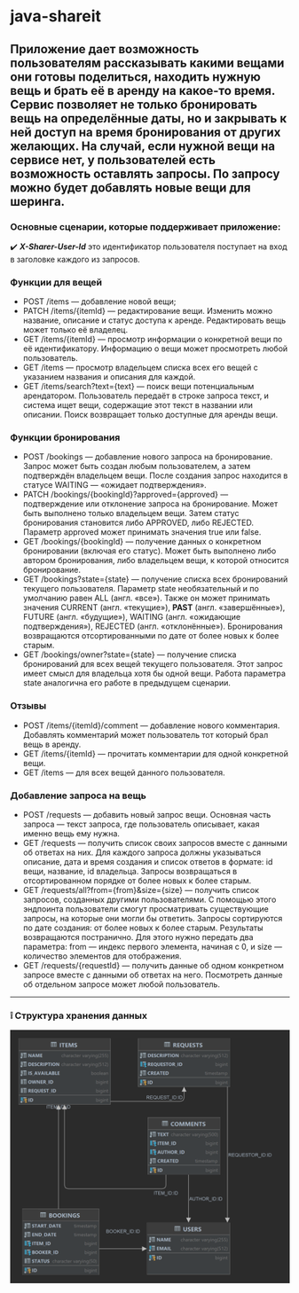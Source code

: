 # java-shareit
Приложение дает возможность пользователям рассказывать какими вещами они готовы поделиться, находить нужную вещь и брать её в аренду на какое-то время.
Сервис позволяет не только бронировать вещь на определённые даты, но и закрывать к ней доступ на время бронирования от других желающих. На случай, если нужной вещи на сервисе нет, у пользователей есть возможность оставлять запросы. По запросу можно будет добавлять новые вещи для шеринга. 
---

### Основные сценарии, которые поддерживает приложение:

:heavy_check_mark: ***X-Sharer-User-Id*** это идентификатор пользователя поступает на вход в заголовке каждого из запросов.
### Функции для вещей
* POST /items — добавление новой вещи;
* PATCH /items/{itemId} — редактирование вещи. Изменить можно название, описание и статус доступа к аренде. Редактировать вещь может только её владелец.
* GET /items/{itemId} — просмотр информации о конкретной вещи по её идентификатору. Информацию о вещи может просмотреть любой пользователь.
* GET /items — просмотр владельцем списка всех его вещей с указанием названия и описания для каждой.
* GET /items/search?text={text} — поиск вещи потенциальным арендатором. Пользователь передаёт в строке запроса текст, и система ищет вещи, содержащие этот текст в названии или описании. Поиск возвращает только доступные для аренды вещи.

### Функции бронирования
* POST /bookings — добавление нового запроса на бронирование. Запрос может быть создан любым пользователем, а затем подтверждён владельцем вещи. После создания запрос находится в статусе WAITING — «ожидает подтверждения».
* PATCH /bookings/{bookingId}?approved={approved} — подтверждение или отклонение запроса на бронирование. Может быть выполнено только владельцем вещи. Затем статус бронирования становится либо APPROVED, либо REJECTED. Параметр approved может принимать значения true или false.
* GET /bookings/{bookingId} — получение данных о конкретном бронировании (включая его статус). Может быть выполнено либо автором бронирования, либо владельцем вещи, к которой относится бронирование.
* GET /bookings?state={state} — получение списка всех бронирований текущего пользователя. Параметр state необязательный и по умолчанию равен ALL (англ. «все»). Также он может принимать значения CURRENT (англ. «текущие»), **PAST** (англ. «завершённые»), FUTURE (англ. «будущие»), WAITING (англ. «ожидающие подтверждения»), REJECTED (англ. «отклонённые»). Бронирования возвращаются отсортированными по дате от более новых к более старым.
* GET /bookings/owner?state={state} — получение списка бронирований для всех вещей текущего пользователя. Этот запрос имеет смысл для владельца хотя бы одной вещи. Работа параметра state аналогична его работе в предыдущем сценарии.

### Отзывы
* POST /items/{itemId}/comment — добавление нового комментария. Добавлять комментарий может пользователь тот который брал вещь в аренду.
* GET /items/{itemId} — прочитать комментарии для одной конкретной вещи.
* GET /items — для всех вещей данного пользователя.

### Добавление запроса на вещь
* POST /requests — добавить новый запрос вещи. Основная часть запроса — текст запроса, где пользователь описывает, какая именно вещь ему нужна.
* GET /requests — получить список своих запросов вместе с данными об ответах на них. Для каждого запроса должны указываться описание, дата и время создания и список ответов в формате: id вещи, название, id владельца. Запросы возвращаться в отсортированном порядке от более новых к более старым.
* GET /requests/all?from={from}&size={size} — получить список запросов, созданных другими пользователями. С помощью этого эндпоинта пользователи смогут просматривать существующие запросы, на которые они могли бы ответить. Запросы сортируются по дате создания: от более новых к более старым. Результаты возвращаются постранично. Для этого нужно передать два параметра: from — индекс первого элемента, начиная с 0, и size — количество элементов для отображения.
* GET /requests/{requestId} — получить данные об одном конкретном запросе вместе с данными об ответах на него. Посмотреть данные об отдельном запросе может любой пользователь.
---
### :grey_exclamation: Структура хранения данных

![Структура БД](./img/schema.png)